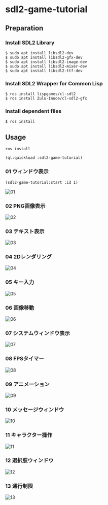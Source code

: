 # sdl2-game-tutorial

## Preparation

### Install SDL2 Library

```
$ sudo apt install libsdl2-dev
$ sudo apt install libsdl2-gfx-dev
$ sudo apt install libsdl2-image-dev
$ sudo apt install libsdl2-mixer-dev
$ sudo apt install libsdl2-ttf-dev
```

### Install SDL2 Wrapper for Common Lisp

```
$ ros install lispgames/cl-sdl2
$ ros install Zulu-Inuoe/cl-sdl2-gfx
```

### Install dependent files

```
$ ros install
```

## Usage

```
ros install
```

```
(ql:quickload :sdl2-game-tutorial)
```

### 01 ウィンドウ表示

```
(sdl2-game-tutorial:start :id 1)
```

![01](https://github.com/fireflower0/sdl2-game-tutorial/blob/master/img/01.png)

### 02 PNG画像表示

![02](https://github.com/fireflower0/sdl2-game-tutorial/blob/master/img/02.png)

### 03 テキスト表示

![03](https://github.com/fireflower0/sdl2-game-tutorial/blob/master/img/03.png)

### 04 2Dレンダリング

![04](https://github.com/fireflower0/sdl2-game-tutorial/blob/master/img/04.png)

### 05 キー入力

![05](https://github.com/fireflower0/sdl2-game-tutorial/blob/master/img/05.png)

### 06 画像移動

![06](https://github.com/fireflower0/sdl2-game-tutorial/blob/master/img/06.png)

### 07 システムウィンドウ表示

![07](https://github.com/fireflower0/sdl2-game-tutorial/blob/master/img/07.png)

### 08 FPSタイマー

![08](https://github.com/fireflower0/sdl2-game-tutorial/blob/master/img/08.png)

### 09 アニメーション

![09](https://github.com/fireflower0/sdl2-game-tutorial/blob/master/img/09.png)

### 10 メッセージウィンドウ

![10](https://github.com/fireflower0/sdl2-game-tutorial/blob/master/img/10.png)

### 11 キャラクター操作

![11](https://github.com/fireflower0/sdl2-game-tutorial/blob/master/img/11.png)

### 12 選択肢ウィンドウ

![12](https://github.com/fireflower0/sdl2-game-tutorial/blob/master/img/12.png)

### 13 通行制限

![13](https://github.com/fireflower0/sdl2-game-tutorial/blob/master/img/13.png)

